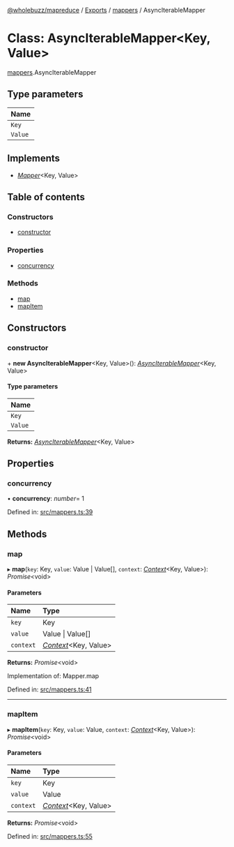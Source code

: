 [@wholebuzz/mapreduce](../README.md) / [Exports](../modules.md) / [mappers](../modules/mappers.md) / AsyncIterableMapper

# Class: AsyncIterableMapper<Key, Value\>

[mappers](../modules/mappers.md).AsyncIterableMapper

## Type parameters

| Name |
| :------ |
| `Key` |
| `Value` |

## Implements

- [*Mapper*](../interfaces/types.mapper.md)<Key, Value\>

## Table of contents

### Constructors

- [constructor](mappers.asynciterablemapper.md#constructor)

### Properties

- [concurrency](mappers.asynciterablemapper.md#concurrency)

### Methods

- [map](mappers.asynciterablemapper.md#map)
- [mapItem](mappers.asynciterablemapper.md#mapitem)

## Constructors

### constructor

\+ **new AsyncIterableMapper**<Key, Value\>(): [*AsyncIterableMapper*](mappers.asynciterablemapper.md)<Key, Value\>

#### Type parameters

| Name |
| :------ |
| `Key` |
| `Value` |

**Returns:** [*AsyncIterableMapper*](mappers.asynciterablemapper.md)<Key, Value\>

## Properties

### concurrency

• **concurrency**: *number*= 1

Defined in: [src/mappers.ts:39](https://github.com/wholebuzz/mapreduce/blob/master/src/mappers.ts#L39)

## Methods

### map

▸ **map**(`key`: Key, `value`: Value \| Value[], `context`: [*Context*](../interfaces/types.context.md)<Key, Value\>): *Promise*<void\>

#### Parameters

| Name | Type |
| :------ | :------ |
| `key` | Key |
| `value` | Value \| Value[] |
| `context` | [*Context*](../interfaces/types.context.md)<Key, Value\> |

**Returns:** *Promise*<void\>

Implementation of: Mapper.map

Defined in: [src/mappers.ts:41](https://github.com/wholebuzz/mapreduce/blob/master/src/mappers.ts#L41)

___

### mapItem

▸ **mapItem**(`key`: Key, `value`: Value, `context`: [*Context*](../interfaces/types.context.md)<Key, Value\>): *Promise*<void\>

#### Parameters

| Name | Type |
| :------ | :------ |
| `key` | Key |
| `value` | Value |
| `context` | [*Context*](../interfaces/types.context.md)<Key, Value\> |

**Returns:** *Promise*<void\>

Defined in: [src/mappers.ts:55](https://github.com/wholebuzz/mapreduce/blob/master/src/mappers.ts#L55)
